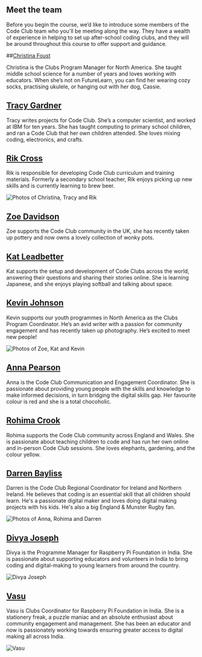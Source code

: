 
## Meet the team

Before you begin the course, we’d like to introduce some members of the Code Club team who you'll be meeting along the way. They have a wealth of experience in helping to set up after-school coding clubs, and they will be around throughout this course to offer support and guidance.

##[Christina Foust](https://www.futurelearn.com/profiles/7605557)

Christina is the Clubs Program Manager for North America. She taught middle school science for a number of years and loves working with educators. When she’s not on FutureLearn, you can find her wearing cozy socks, practising ukulele, or hanging out with her dog, Cassie.

## [Tracy Gardner](https://www.futurelearn.com/profiles/5024498)

Tracy writes projects for Code Club. She’s a computer scientist, and worked at IBM for ten years. She has taught computing to primary school children, and ran a Code Club that her own children attended. She loves mixing coding, electronics, and crafts.

## [Rik Cross](https://www.futurelearn.com/profiles/4572112)

Rik is responsible for developing Code Club curriculum and training materials. Formerly a secondary school teacher, Rik enjoys picking up new skills and is currently learning to brew beer.

![Photos of Christina, Tracy and Rik](https://rpf-futurelearn.s3-eu-west-1.amazonaws.com/CC+vol+training+/Code_Club_Updated_Team_Graphic_Futurelearn_V1b.png)


## [Zoe Davidson](https://www.futurelearn.com/profiles/8887690)

Zoe supports the Code Club community in the UK, she has recently taken up pottery and now owns a lovely collection of wonky pots.

## [Kat Leadbetter](https://www.futurelearn.com/profiles/5469316)

Kat supports the setup and development of Code Clubs across the world, answering their questions and sharing their stories online. She is learning Japanese, and she enjoys playing softball and talking about space.

## [Kevin Johnson](https://www.futurelearn.com/profiles/9287300)

Kevin supports our youth programmes in North America as the Clubs Program Coordinator. He’s an avid writer with a passion for community engagement and has recently taken up photography. He’s excited to meet new people!

![Photos of Zoe, Kat and Kevin](https://rpf-futurelearn.s3-eu-west-1.amazonaws.com/CC+vol+training+/Code_Club_Updated_Team_Graphic_Futurelearn_V1a.png)

## [Anna Pearson](https://www.futurelearn.com/profiles/6353523)

Anna is the Code Club Communication and Engagement Coordinator. She is passionate about providing young people with the skills and knowledge to make informed decisions, in turn bridging the digital skills gap. Her favourite colour is red and she is a total chocoholic.

## [Rohima Crook](https://www.futurelearn.com/profiles/8462001)

Rohima supports the Code Club community across England and Wales. She is passionate about teaching children to code and has run her own online and in-person Code Club sessions. She loves elephants, gardening, and the colour yellow.


## [Darren Bayliss](https://www.futurelearn.com/profiles/9664784)

Darren is the Code Club Regional Coordinator for Ireland and Northern Ireland. He believes that coding is an essential skill that all children should learn. He's a passionate digital maker and loves doing digital making projects with his kids. He's also a big England & Munster Rugby fan.

![Photos of Anna, Rohima and Darren](https://rpf-futurelearn.s3-eu-west-1.amazonaws.com/CC+vol+training+/Team-Photo-Montage_New_V14.png)

## [Divya Joseph](https://www.futurelearn.com/profiles/8531933)

Divya is the Programme Manager for Raspberry Pi Foundation in India. She is passionate about supporting educators and volunteers in India to bring coding and digital-making to young learners from around the country.

![Divya Joseph](https://rpf-futurelearn.s3.eu-west-1.amazonaws.com/all+courses+/Divya_Joseph_wide.jpg)

## [Vasu](https://www.futurelearn.com/profiles/9978136)

Vasu is Clubs Coordinator for Raspberry Pi Foundation in India. She is a stationery freak, a puzzle maniac and an absolute enthusiast about community engagement and management. She has been an educator and now is passionately working towards ensuring greater access to digital making all across India.

![Vasu](https://rpf-futurelearn.s3.eu-west-1.amazonaws.com/all+courses+/Vasu_wide.jpg)
